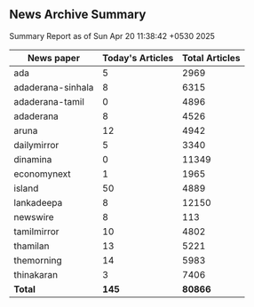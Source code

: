 <!-- @format -->
## News Archive Summary

Summary Report as of Sun Apr 20 11:38:42 +0530 2025

| News paper         | Today's Articles | Total Articles |
|--------------------|------------------|----------------|
| ada               | 5          | 2969        |
| adaderana-sinhala               | 8          | 6315        |
| adaderana-tamil               | 0          | 4896        |
| adaderana               | 8          | 4526        |
| aruna               | 12          | 4942        |
| dailymirror               | 5          | 3340        |
| dinamina               | 0          | 11349        |
| economynext               | 1          | 1965        |
| island               | 50          | 4889        |
| lankadeepa               | 8          | 12150        |
| newswire               | 8          | 113        |
| tamilmirror               | 10          | 4802        |
| thamilan               | 13          | 5221        |
| themorning               | 14          | 5983        |
| thinakaran               | 3          | 7406        |
| **Total**          | **145**      | **80866** |

